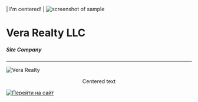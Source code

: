 | I'm centered! | ![screenshot of sample](https://verarealty.github.io/assets/images/Logo-blue.png)


Vera Realty LLC
=====================


##### Site Company
---



![Vera Realty](https://verarealty.github.io/assets/images/search-on-map1.png)

<center>Centered text</center>

[![Перейти на сайт](https://verarealty.github.io/assets/images/button2.png)](https://www.verarealty.com)

